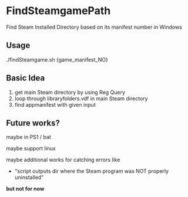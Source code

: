 # FindSteamgamePath

Find Steam Installed Directory based on its manifest number in Windows

## Usage

./findSteamgame.sh {game_manifest_NO}

## Basic Idea

1. get main Steam directory by using Reg Query
2. loop through libraryfolders.vdf in main Steam directory
3. find appmanifest with given input

## Future works?

maybe in PS1 / bat

maybe support linux

maybe additional works for catching errors like
- "script outputs dir where the Steam program was NOT properly uninstalled"

**but not for now**
